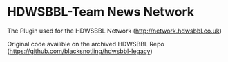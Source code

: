 # HDWSBBL-Team News Network
The Plugin used for the HDWSBBL Network (http://network.hdwsbbl.co.uk)

Original code availible on the archived HDWSBBL Repo (https://github.com/blacksnotling/hdwsbbl-legacy)
